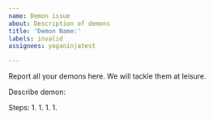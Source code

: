 ```yaml
---
name: Demon issue
about: Description of demons
title: 'Demon Name:'
labels: invalid
assignees: yoganinjatest

---
```


Report all your demons here. We will tackle them at leisure.

Describe demon:

Steps:
1.
1.
1.
1.
